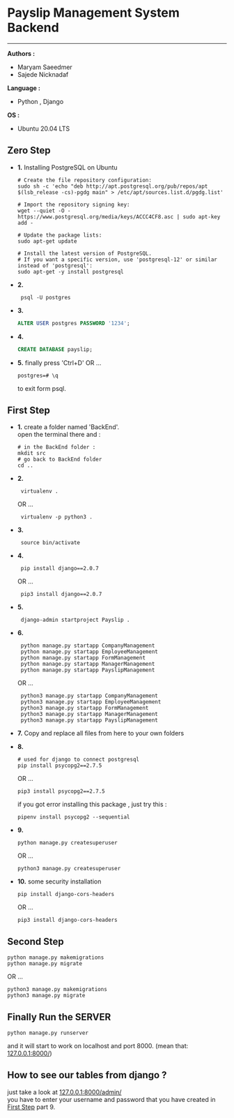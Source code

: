 # Payslip Management System Backend
----
**Authors :** 
  - Maryam Saeedmer
  - Sajede Nicknadaf

**Language :**
  - Python , Django
  
**OS :**
  - Ubuntu 20.04 LTS


## Zero Step
- **1.** Installing PostgreSQL on Ubuntu
  ```
  # Create the file repository configuration:
  sudo sh -c 'echo "deb http://apt.postgresql.org/pub/repos/apt $(lsb_release -cs)-pgdg main" > /etc/apt/sources.list.d/pgdg.list'

  # Import the repository signing key:
  wget --quiet -O - https://www.postgresql.org/media/keys/ACCC4CF8.asc | sudo apt-key add -

  # Update the package lists:
  sudo apt-get update

  # Install the latest version of PostgreSQL.
  # If you want a specific version, use 'postgresql-12' or similar instead of 'postgresql':
  sudo apt-get -y install postgresql
  ```
- **2.** 
  ```
   psql -U postgres  
  ```
- **3.**
  ```sql
  ALTER USER postgres PASSWORD '1234';
  ```
- **4.** 
  ```sql
  CREATE DATABASE payslip;
  ```
- **5.** finally press 'Ctrl+D' 
  OR ...
  ```
  postgres=# \q
  ```
  to exit form psql.

## First Step
- **1.** create a folder named 'BackEnd'.
  <br/>open the terminal there and :
  ```
  # in the BackEnd folder :
  mkdit src
  # go back to BackEnd folder
  cd .. 
  ```
- **2.** 
  ```
   virtualenv .
  ```
  OR ...
  ```
   virtualenv -p python3 .
  ```
- **3.**
  ```
   source bin/activate
  ```
- **4.** 
  ```
   pip install django==2.0.7
  ```
  OR ...
  ```
   pip3 install django==2.0.7
  ```
- **5.**
  ```
   django-admin startproject Payslip .
  ```
- **6.**
  ```
   python manage.py startapp CompanyManagement
   python manage.py startapp EmployeeManagement
   python manage.py startapp FormManagement
   python manage.py startapp ManagerManagement
   python manage.py startapp PayslipManagement
  ```
  OR ...
  ```
   python3 manage.py startapp CompanyManagement
   python3 manage.py startapp EmployeeManagement
   python3 manage.py startapp FormManagement
   python3 manage.py startapp ManagerManagement
   python3 manage.py startapp PayslipManagement
  ```
- **7.** Copy and replace all files from here to your own folders
- **8.**
  ```
  # used for django to connect postgresql 
  pip install psycopg2==2.7.5
  ```
  OR ...
  ```
  pip3 install psycopg2==2.7.5
  ```  
  if you got error installing this package , just try this :
  ```
  pipenv install psycopg2 --sequential
  ```
  
- **9.** 
  ```
  python manage.py createsuperuser
  ```
  OR ...
  ```
  python3 manage.py createsuperuser
  ```
- **10.** some security installation
  ```
  pip install django-cors-headers
  ```
  OR ...
  ```
  pip3 install django-cors-headers
  ```
  
## Second Step
  ```
  python manage.py makemigrations
  python manage.py migrate
  ```
  OR ...
  ```
  python3 manage.py makemigrations
  python3 manage.py migrate
  ```

## Finally Run the SERVER
  ```
  python manage.py runserver
  ```
  and it will start to work on localhost and port 8000. (mean that: <a href="http://127.0.0.1:8000">127.0.0.1:8000/</a>)

## How to see our tables from django ?
  just take a look at <a href="http://127.0.0.1:8000/admin/">127.0.0.1:8000/admin/</a> <br/>
  you have to enter your username and password that you have created in [First Step](#First-Step) part 9.
